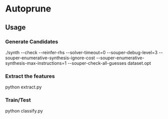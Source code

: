 
# Autoprune

## Usage

### Generate Candidates

./synth --check --reinfer-rhs --solver-timeout=0 --souper-debug-level=3 --souper-enumerative-synthesis-ignore-cost --souper-enumerative-synthesis-max-instructions=1 --souper-check-all-guesses dataset.opt

### Extract the features

python extract.py

### Train/Test

python classify.py